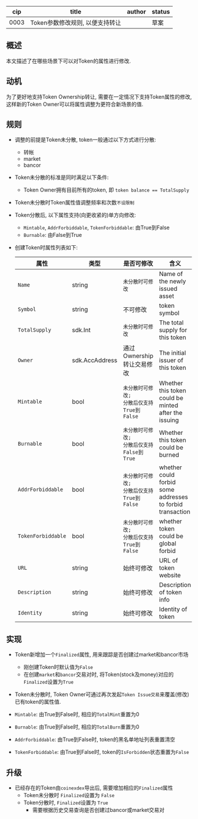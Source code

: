 cip | title | author | status |
-------|-------|------|-------|
0003 | Token参数修改规则, 以便支持转让 | | 草案|

## 概述

本文描述了在哪些场景下可以对Token的属性进行修改.

## 动机

为了更好地支持Token Ownership转让, 需要在一定情况下支持Token属性的修改, 这样新的Token Owner可以将属性调整为更符合新场景的值.

## 规则

- 调整的前提是Token未分散, token一般通过以下方式进行分散:
    - 转帐
    - market
    - bancor

- Token未分散的标准是同时满足以下条件:
    - Token Owner拥有目前所有的token, 即 `token balance == TotalSupply`

- Token未分散时Token属性值调整频率和次数`不设限制`

- Token分散后, 以下属性支持(向更收紧的)单方向修改:
    - `Mintable`, `AddrForbiddable`, `TokenForbiddable`: 由True到False
    - `Burnable`: 由False到True

- 创建Token时属性列表如下:

    | 属性  | 类型   | 是否可修改 | 含义      |
    | ---- | ------ | -------- | -------- |
    | `Name`             | string         | `未分散时可修改`  | Name of the newly issued asset
    | `Symbol`           | string         | 不可修改 | token symbol
    | `TotalSupply`      | sdk.Int        | `未分散时可修改` | The total supply for this token
    | `Owner`            | sdk.AccAddress | 通过Ownership转让交易修改 | The initial issuer of this token
    | `Mintable`         | bool           | `未分散时可修改;`<br>`分散后仅支持True到False` | Whether this token could be <br>minted after the issuing
    | `Burnable`         | bool           | `未分散时可修改;`<br>`分散后仅支持False到True` | Whether this token could be burned
    | `AddrForbiddable`  | bool           | `未分散时可修改;`<br>`分散后仅支持True到False` | whether could forbid some addresses<br> to forbid transaction
    | `TokenForbiddable` | bool           | `未分散时可修改;`<br>`分散后仅支持True到False` | whether token could be global forbid
    | `URL`              | string         |始终可修改 | URL of token website
    | `Description`      | string         |始终可修改 | Description of token info
    | `Identity`         | string         |始终可修改 | Identity of token

## 实现
- Token新增加一个`Finalized`属性, 用来跟踪是否创建过market和bancor市场
    - 刚创建Token时默认值为`False`
    - 在创建`market`和`bancor`交易对时, 将Token(stock及money)对应的`Finalized`设置为`True`

- Token未分散时, Token Owner可通过再次发起`Token Issue交易`来覆盖(修改)已有token的属性值.

- `Mintable`: 由True到False时, 相应的`TotalMint`重置为0
- `Burnable`: 由True到False时, 相应的`TotalBurn`重置为0
- `AddrForbiddable`: 由True到False时, token的黑名单地址列表重置清空
- `TokenForbiddable`: 由True到False时, token的`IsForbidden`状态重置为`False`

## 升级
- 已经存在的Token由`coinexdex`导出后, 需要增加相应的`Finalized`属性
    - Token未分散时 `Finalized`设置为 `False`
    - Token分散时,  `Finalized`设置为 `True`
        - 需要根据历史交易查询是否创建过bancor或market交易对

